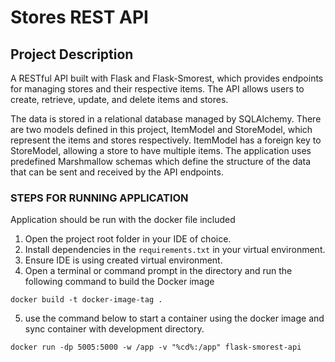 # Stores REST API

## Project Description
A RESTful API built with Flask and Flask-Smorest, which provides endpoints for managing stores and their respective items. The API allows users to create, retrieve, update, and delete items and stores.

The data is stored in a relational database managed by SQLAlchemy. There are two models defined in this project, ItemModel and StoreModel, which represent the items and stores respectively. ItemModel has a foreign key to StoreModel, allowing a store to have multiple items.
The application uses predefined Marshmallow schemas which define the structure of the data that can be sent and received by the API endpoints.

### STEPS FOR RUNNING APPLICATION
Application should be run with the docker file included

1. Open the project root folder in your IDE of choice.
2. Install dependencies in the `requirements.txt` in your virtual environment.
3. Ensure IDE is using created virtual environment.
4. Open a terminal or command prompt in the directory and run the following command to build the Docker image
```
docker build -t docker-image-tag .
```
5. use the command below to start a container using the docker image and sync container with development directory.
```
docker run -dp 5005:5000 -w /app -v "%cd%:/app" flask-smorest-api
```
